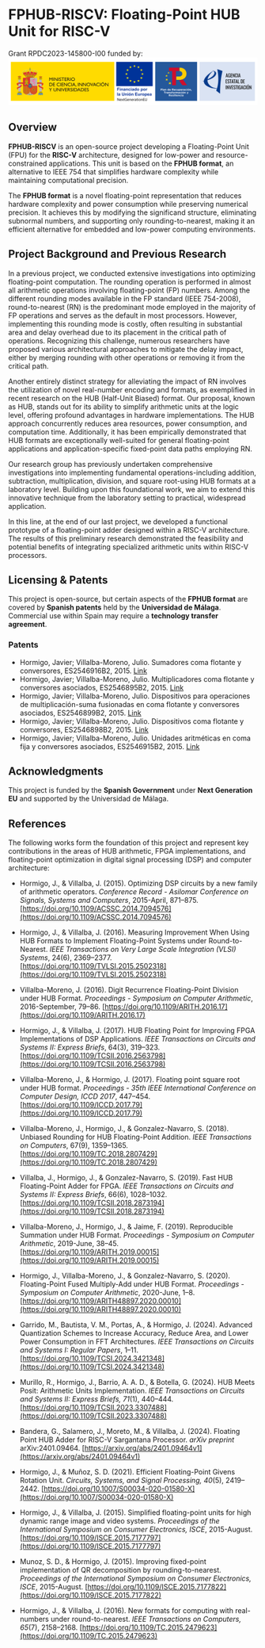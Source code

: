  # FPHUB-RISCV: Floating-Point HUB Unit for RISC-V

Grant  RPDC2023-145800-I00 funded by:
![Logos of the Spanish Government, European Union NextGenerationEU, Spanish Recovery and Resilience Plans, and Spanish State Research Agency.](res/MICIU+NextG+PRTR+AEI.svg "Logos")

## Overview

**FPHUB-RISCV** is an open-source project developing a Floating-Point Unit (FPU) for the **RISC-V** architecture, designed for low-power and resource-constrained applications. This unit is based on the **FPHUB format**, an alternative to IEEE 754 that simplifies hardware complexity while maintaining computational precision.

The **FPHUB format** is a novel floating-point representation that reduces hardware complexity and power consumption while preserving numerical precision. It achieves this by modifying the significand structure, eliminating subnormal numbers, and supporting only rounding-to-nearest, making it an efficient alternative for embedded and low-power computing environments.

## Project Background and Previous Research

In a previous project, we conducted extensive investigations into optimizing floating-point computation. The rounding operation is performed in almost all arithmetic operations involving floating-point (FP) numbers. Among the different rounding modes available in the FP standard (IEEE 754-2008), round-to-nearest (RN) is the predominant mode employed in the majority of FP operations and serves as the default in most processors. However, implementing this rounding mode is costly, often resulting in substantial area and delay overhead due to its placement in the critical path of operations. Recognizing this challenge, numerous researchers have proposed various architectural approaches to mitigate the delay impact, either by merging rounding with other operations or removing it from the critical path.

Another entirely distinct strategy for alleviating the impact of RN involves the utilization of novel real-number encoding and formats, as exemplified in recent research on the HUB (Half-Unit Biased) format. Our proposal, known as HUB, stands out for its ability to simplify arithmetic units at the logic level, offering profound advantages in hardware implementations. The HUB approach concurrently reduces area resources, power consumption, and computation time. Additionally, it has been empirically demonstrated that HUB formats are exceptionally well-suited for general floating-point applications and application-specific fixed-point data paths employing RN.

Our research group has previously undertaken comprehensive investigations into implementing fundamental operations-including addition, subtraction, multiplication, division, and square root-using HUB formats at a laboratory level. Building upon this foundational work, we aim to extend this innovative technique from the laboratory setting to practical, widespread application.

In this line, at the end of our last project, we developed a functional prototype of a floating-point adder designed within a RISC-V architecture. The results of this preliminary research demonstrated the feasibility and potential benefits of integrating specialized arithmetic units within RISC-V processors.

## Licensing & Patents

This project is open-source, but certain aspects of the **FPHUB format** are covered by **Spanish patents** held by the **Universidad de Málaga**. Commercial use within Spain may require a **technology transfer agreement**.

### Patents

- Hormigo, Javier; Villalba-Moreno, Julio. Sumadores coma flotante y conversores, ES2546916B2, 2015. [Link](https://patentscope.wipo.int/search/en/detail.jsf?docId=ES152442316)
- Hormigo, Javier; Villalba-Moreno, Julio. Multiplicadores coma flotante y conversores asociados, ES2546895B2, 2015. [Link](https://patentscope.wipo.int/search/en/detail.jsf?docId=ES2546895)
- Hormigo, Javier; Villalba-Moreno, Julio. Dispositivos para operaciones de multiplicación-suma fusionadas en coma flotante y conversores asociados, ES2546899B2, 2015. [Link](https://patentscope.wipo.int/search/en/detail.jsf?docId=ES2546899)
- Hormigo, Javier; Villalba-Moreno, Julio. Dispositivos coma flotante y conversores, ES2546898B2, 2015. [Link](https://patentscope.wipo.int/search/en/detail.jsf?docId=ES2546898)
- Hormigo, Javier; Villalba-Moreno, Julio. Unidades aritméticas en coma fija y conversores asociados, ES2546915B2, 2015. [Link](https://patentscope.wipo.int/search/en/detail.jsf?docId=ES2546915)

## Acknowledgments

This project is funded by the **Spanish Government** under **Next Generation EU** and supported by the Universidad de Málaga.

## References

The following works form the foundation of this project and represent key contributions in the areas of HUB arithmetic, FPGA implementations, and floating-point optimization in digital signal processing (DSP) and computer architecture:

- Hormigo, J., & Villalba, J. (2015). Optimizing DSP circuits by a new family of arithmetic operators. *Conference Record - Asilomar Conference on Signals, Systems and Computers*, 2015-April, 871–875. [https://doi.org/10.1109/ACSSC.2014.7094576](https://doi.org/10.1109/ACSSC.2014.7094576)

- Hormigo, J., & Villalba, J. (2016). Measuring Improvement When Using HUB Formats to Implement Floating-Point Systems under Round-to-Nearest. *IEEE Transactions on Very Large Scale Integration (VLSI) Systems*, 24(6), 2369–2377. [https://doi.org/10.1109/TVLSI.2015.2502318](https://doi.org/10.1109/TVLSI.2015.2502318)

- Villalba-Moreno, J. (2016). Digit Recurrence Floating-Point Division under HUB Format. *Proceedings - Symposium on Computer Arithmetic*, 2016-September, 79–86. [https://doi.org/10.1109/ARITH.2016.17](https://doi.org/10.1109/ARITH.2016.17)

- Hormigo, J., & Villalba, J. (2017). HUB Floating Point for Improving FPGA Implementations of DSP Applications. *IEEE Transactions on Circuits and Systems II: Express Briefs*, 64(3), 319–323. [https://doi.org/10.1109/TCSII.2016.2563798](https://doi.org/10.1109/TCSII.2016.2563798)

- Villalba-Moreno, J., & Hormigo, J. (2017). Floating point square root under HUB format. *Proceedings - 35th IEEE International Conference on Computer Design, ICCD 2017*, 447–454. [https://doi.org/10.1109/ICCD.2017.79](https://doi.org/10.1109/ICCD.2017.79)

- Villalba-Moreno, J., Hormigo, J., & Gonzalez-Navarro, S. (2018). Unbiased Rounding for HUB Floating-Point Addition. *IEEE Transactions on Computers*, 67(9), 1359–1365. [https://doi.org/10.1109/TC.2018.2807429](https://doi.org/10.1109/TC.2018.2807429)

- Villalba, J., Hormigo, J., & Gonzalez-Navarro, S. (2019). Fast HUB Floating-Point Adder for FPGA. *IEEE Transactions on Circuits and Systems II: Express Briefs*, 66(6), 1028–1032. [https://doi.org/10.1109/TCSII.2018.2873194](https://doi.org/10.1109/TCSII.2018.2873194)

- Villalba-Moreno, J., Hormigo, J., & Jaime, F. (2019). Reproducible Summation under HUB Format. *Proceedings - Symposium on Computer Arithmetic*, 2019-June, 38–45. [https://doi.org/10.1109/ARITH.2019.00015](https://doi.org/10.1109/ARITH.2019.00015)

- Hormigo, J., Villalba-Moreno, J., & Gonzalez-Navarro, S. (2020). Floating-Point Fused Multiply-Add under HUB Format. *Proceedings - Symposium on Computer Arithmetic*, 2020-June, 1–8. [https://doi.org/10.1109/ARITH48897.2020.00010](https://doi.org/10.1109/ARITH48897.2020.00010)

- Garrido, M., Bautista, V. M., Portas, A., & Hormigo, J. (2024). Advanced Quantization Schemes to Increase Accuracy, Reduce Area, and Lower Power Consumption in FFT Architectures. *IEEE Transactions on Circuits and Systems I: Regular Papers*, 1–11. [https://doi.org/10.1109/TCSI.2024.3421348](https://doi.org/10.1109/TCSI.2024.3421348)

- Murillo, R., Hormigo, J., Barrio, A. A. D., & Botella, G. (2024). HUB Meets Posit: Arithmetic Units Implementation. *IEEE Transactions on Circuits and Systems II: Express Briefs, 71*(1), 440–444. [https://doi.org/10.1109/TCSII.2023.3307488](https://doi.org/10.1109/TCSII.2023.3307488)

- Bandera, G., Salamero, J., Moreto, M., & Villalba, J. (2024). Floating Point HUB Adder for RISC-V Sargantana Processor. *arXiv preprint* arXiv:2401.09464. [https://arxiv.org/abs/2401.09464v1](https://arxiv.org/abs/2401.09464v1)

- Hormigo, J., & Muñoz, S. D. (2021). Efficient Floating-Point Givens Rotation Unit. *Circuits, Systems, and Signal Processing, 40*(5), 2419–2442. [https://doi.org/10.1007/S00034-020-01580-X](https://doi.org/10.1007/S00034-020-01580-X)

- Hormigo, J., & Villalba, J. (2015). Simplified floating-point units for high dynamic range image and video systems. *Proceedings of the International Symposium on Consumer Electronics, ISCE*, 2015-August. [https://doi.org/10.1109/ISCE.2015.7177797](https://doi.org/10.1109/ISCE.2015.7177797)

- Munoz, S. D., & Hormigo, J. (2015). Improving fixed-point implementation of QR decomposition by rounding-to-nearest. *Proceedings of the International Symposium on Consumer Electronics, ISCE*, 2015-August. [https://doi.org/10.1109/ISCE.2015.7177822](https://doi.org/10.1109/ISCE.2015.7177822)

- Hormigo, J., & Villalba, J. (2016). New formats for computing with real-numbers under round-to-nearest. *IEEE Transactions on Computers, 65*(7), 2158–2168. [https://doi.org/10.1109/TC.2015.2479623](https://doi.org/10.1109/TC.2015.2479623)


